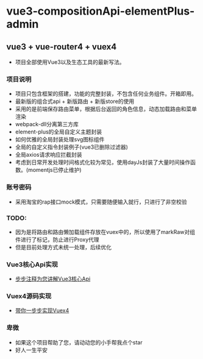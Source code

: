 # vue3-compositionApi-elementPlus-admin

## vue3 + vue-router4 + vuex4
 * 项目全部使用Vue3以及生态工具的最新写法。

### 项目说明
 * 项目只包含框架的搭建，功能的完整封装，不包含任何业务组件。开箱即用。
 * 最新版的组合式api + 新版路由 + 新版store的使用
 * 采用的是前端保存路由菜单，根据后台返回的角色信息，动态加载路由和菜单渲染
 * webpack-dll分离第三方库
 * element-plus的全局自定义主题封装
 * 如何优雅的全局封装处理svg图标组件
 * 全局的自定义指令封装例子(vue3已删除过滤器)
 * 全局axios请求响应拦截封装
 * 考虑到日常开发处理时间格式化较为常见，使用dayJs封装了大量时间操作函数。(momentjs已停止维护)

### 账号密码
 * 采用淘宝的rap接口mock模式，只需要随便输入就行，只进行了非空校验

### TODO:
  * 因为是将路由和路由懒加载组件存放在vuex中的，所以使用了markRaw对组件进行了标记，防止进行Proxy代理
  * 但是目前处理方式未统一处理，后续优化

### Vue3核心Api实现
  * [步步注释为您讲解Vue3核心Api](https://github.com/bendajun/vue3-sound-code)

### Vuex4源码实现
  * [带你一步步实现Vuex4](https://github.com/bendajun/vue3-vuex-sound-code)

### 卑微
  * 如果这个项目帮助了您，请动动您的小手帮我点个star
  * 好人一生平安